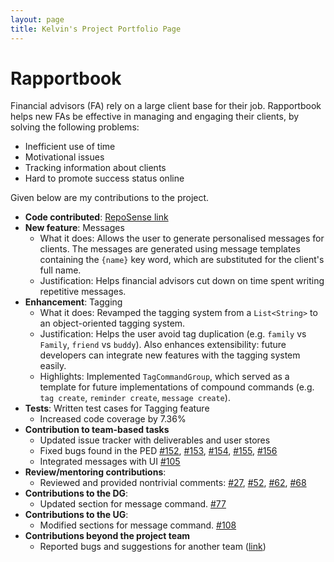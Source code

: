```yaml
---
layout: page
title: Kelvin's Project Portfolio Page 
---
```


# Rapportbook

Financial advisors (FA) rely on a large client base for their job. Rapportbook helps new FAs be effective in managing and engaging their clients, by solving the following problems:  

- Inefficient use of time  
- Motivational issues  
- Tracking information about clients  
- Hard to promote success status online  

Given below are my contributions to the project.  

- **Code contributed**: [RepoSense link](https://nus-cs2103-ay2223s1.github.io/tp-dashboard/?search=kelvinou01&breakdown=true&sort=groupTitle&sortWithin=title&since=2022-09-16&timeframe=commit&mergegroup=&groupSelect=groupByRepos&checkedFileTypes=docs~functional-code~test-code~other)  
- **New feature**: Messages
  - What it does: Allows the user to generate personalised messages for clients. The messages are generated using message templates containing the `{name}` key word, which are substituted for the client's full name. 
  - Justification: Helps financial advisors cut down on time spent writing repetitive messages. 
- **Enhancement**: Tagging 
  - What it does: Revamped the tagging system from a `List<String>` to an object-oriented tagging system. 
  - Justification: Helps the user avoid tag duplication (e.g. `family` vs `Family`, `friend` vs `buddy`). Also enhances extensibility: future developers can integrate new features with the tagging system easily.
  - Highlights: Implemented `TagCommandGroup`, which served as a template for future implementations of compound commands (e.g. `tag create`, `reminder create`, `message create`).
- **Tests**: Written test cases for Tagging feature
  - Increased code coverage by 7.36%
- **Contribution to team-based tasks**  
  - Updated issue tracker with deliverables and user stores 
  - Fixed bugs found in the PED [#152](https://github.com/AY2223S1-CS2103T-T13-2/tp/pull/152), [#153](https://github.com/AY2223S1-CS2103T-T13-2/tp/pull/153), [#154](https://github.com/AY2223S1-CS2103T-T13-2/tp/pull/154), [#155](https://github.com/AY2223S1-CS2103T-T13-2/tp/pull/155), [#156](https://github.com/AY2223S1-CS2103T-T13-2/tp/pull/156)
  - Integrated messages with UI [#105](https://github.com/AY2223S1-CS2103T-T13-2/tp/pull/105)
- **Review/mentoring contributions**:  
  - Reviewed and provided nontrivial comments: [#27](https://github.com/AY2223S1-CS2103T-T13-2/tp/pull/27), [#52](https://github.com/AY2223S1-CS2103T-T13-2/tp/pull/52), [#62](https://github.com/AY2223S1-CS2103T-T13-2/tp/pull/62), [#68](https://github.com/AY2223S1-CS2103T-T13-2/tp/pull/68)
- **Contributions to the DG**:  
  - Updated section for message command. [#77](https://github.com/AY2223S1-CS2103T-T13-2/tp/pull/77)
- **Contributions to the UG**:  
  - Modified sections for message command. [#108](https://github.com/AY2223S1-CS2103T-T13-2/tp/pull/108)
- **Contributions beyond the project team**
  - Reported bugs and suggestions for another team ([link](https://github.com/kelvinou01/ped/issues))
